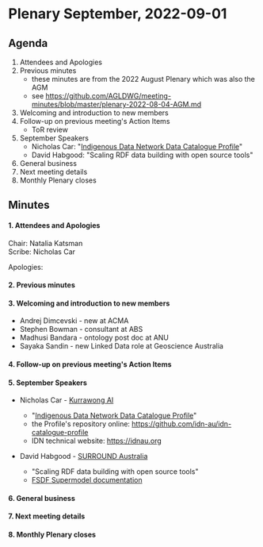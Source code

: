 # Plenary September, 2022-09-01

## Agenda

1. Attendees and Apologies
2. Previous minutes
    * these minutes are from the 2022 August Plenary which was also the AGM
    * see <https://github.com/AGLDWG/meeting-minutes/blob/master/plenary-2022-08-04-AGM.md>
3. Welcoming and introduction to new members
5. Follow-up on previous meeting's Action Items
    * ToR review
5. September Speakers
    * Nicholas Car: "[Indigenous Data Network Data Catalogue Profile](https://linked.data.gov.au/def/idncp/spec)"
    * David Habgood: "Scaling RDF data building with open source tools"
6. General business 
7. Next meeting details
8. Monthly Plenary closes

## Minutes

#### 1. Attendees and Apologies

Chair: Natalia Katsman  
Scribe: Nicholas Car  

Apologies:  

#### 2. Previous minutes

#### 3. Welcoming and introduction to new members

* Andrej Dimcevski - new at ACMA
* Stephen Bowman - consultant at ABS
* Madhusi Bandara - ontology post doc at ANU
* Sayaka Sandin - new Linked Data role at Geoscience Australia

#### 4. Follow-up on previous meeting's Action Items

#### 5. September Speakers

* Nicholas Car - [Kurrawong AI](https://kurrawong.net)
    * "[Indigenous Data Network Data Catalogue Profile](https://linked.data.gov.au/def/idncp/spec)"
    * the Profile's repository online: <https://github.com/idn-au/idn-catalogue-profile>
    * IDN technical website: <https://idnau.org>

* David Habgood - [SURROUND Australia](https://surroundaustralia.com)
    * "Scaling RDF data building with open source tools"
    * [FSDF Supermodel documentation](https://geoscienceaustralia.github.io/fsdf-supermodel/supermodel.html)

#### 6. General business 

#### 7. Next meeting details

#### 8. Monthly Plenary closes
